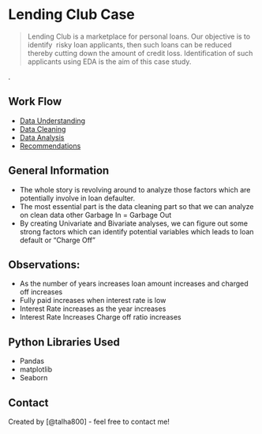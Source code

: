 # Lending Club Case
> Lending Club is a marketplace for personal loans. Our objective is to identify  risky loan applicants, then such loans can be reduced thereby cutting down the amount of credit loss. Identification of such applicants using EDA is the aim of this case study.

> 
.


## Work Flow
* [Data Understanding](#general-information)
* [Data Cleaning](#technologies-used)
* [Data Analysis](#conclusions)
* [Recommendations](#acknowledgements)

<!-- You can include any other section that is pertinent to your problem -->

## General Information
- The whole story is revolving around to analyze those factors which are
  potentially involve in loan defaulter.
- The most essential part is the data cleaning part so that we can analyze on
  clean data other Garbage In = Garbage Out
- By creating Univariate and Bivariate analyses, we can figure out some strong
  factors which can identify potential variables which leads to loan default or
  “Charge Off”

<!-- You don't have to answer all the questions - just the ones relevant to your project. -->

## Observations:
- As the number of years increases loan amount increases and charged off increases
- Fully paid increases when interest rate is low
- Interest Rate increases as the year increases
- Interest Rate Increases Charge off ratio increases

<!-- You don't have to answer all the questions - just the ones relevant to your project. -->


## Python Libraries Used
- Pandas
- matplotlib
- Seaborn

<!-- As the libraries versions keep on changing, it is recommended to mention the version of library used in this project -->



## Contact
Created by [@talha800] - feel free to contact me!


<!-- Optional -->
<!-- ## License -->
<!-- This project is open source and available under the [... License](). -->

<!-- You don't have to include all sections - just the one's relevant to your project -->
